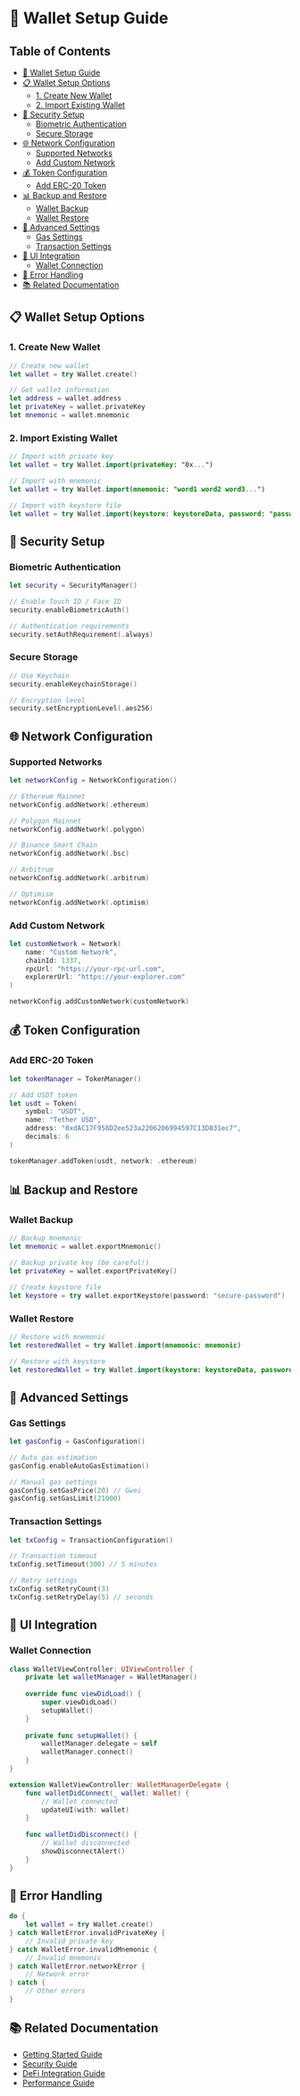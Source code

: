 # 🔧 Wallet Setup Guide

<!-- TOC START -->
## Table of Contents
- [🔧 Wallet Setup Guide](#-wallet-setup-guide)
- [📋 Wallet Setup Options](#-wallet-setup-options)
  - [1. Create New Wallet](#1-create-new-wallet)
  - [2. Import Existing Wallet](#2-import-existing-wallet)
- [🔐 Security Setup](#-security-setup)
  - [Biometric Authentication](#biometric-authentication)
  - [Secure Storage](#secure-storage)
- [🌐 Network Configuration](#-network-configuration)
  - [Supported Networks](#supported-networks)
  - [Add Custom Network](#add-custom-network)
- [💰 Token Configuration](#-token-configuration)
  - [Add ERC-20 Token](#add-erc-20-token)
- [📊 Backup and Restore](#-backup-and-restore)
  - [Wallet Backup](#wallet-backup)
  - [Wallet Restore](#wallet-restore)
- [🔧 Advanced Settings](#-advanced-settings)
  - [Gas Settings](#gas-settings)
  - [Transaction Settings](#transaction-settings)
- [📱 UI Integration](#-ui-integration)
  - [Wallet Connection](#wallet-connection)
- [🚨 Error Handling](#-error-handling)
- [📚 Related Documentation](#-related-documentation)
<!-- TOC END -->


## 📋 Wallet Setup Options

### 1. Create New Wallet

```swift
// Create new wallet
let wallet = try Wallet.create()

// Get wallet information
let address = wallet.address
let privateKey = wallet.privateKey
let mnemonic = wallet.mnemonic
```

### 2. Import Existing Wallet

```swift
// Import with private key
let wallet = try Wallet.import(privateKey: "0x...")

// Import with mnemonic
let wallet = try Wallet.import(mnemonic: "word1 word2 word3...")

// Import with keystore file
let wallet = try Wallet.import(keystore: keystoreData, password: "password")
```

## 🔐 Security Setup

### Biometric Authentication

```swift
let security = SecurityManager()

// Enable Touch ID / Face ID
security.enableBiometricAuth()

// Authentication requirements
security.setAuthRequirement(.always)
```

### Secure Storage

```swift
// Use Keychain
security.enableKeychainStorage()

// Encryption level
security.setEncryptionLevel(.aes256)
```

## 🌐 Network Configuration

### Supported Networks

```swift
let networkConfig = NetworkConfiguration()

// Ethereum Mainnet
networkConfig.addNetwork(.ethereum)

// Polygon Mainnet
networkConfig.addNetwork(.polygon)

// Binance Smart Chain
networkConfig.addNetwork(.bsc)

// Arbitrum
networkConfig.addNetwork(.arbitrum)

// Optimism
networkConfig.addNetwork(.optimism)
```

### Add Custom Network

```swift
let customNetwork = Network(
    name: "Custom Network",
    chainId: 1337,
    rpcUrl: "https://your-rpc-url.com",
    explorerUrl: "https://your-explorer.com"
)

networkConfig.addCustomNetwork(customNetwork)
```

## 💰 Token Configuration

### Add ERC-20 Token

```swift
let tokenManager = TokenManager()

// Add USDT token
let usdt = Token(
    symbol: "USDT",
    name: "Tether USD",
    address: "0xdAC17F958D2ee523a2206206994597C13D831ec7",
    decimals: 6
)

tokenManager.addToken(usdt, network: .ethereum)
```

## 📊 Backup and Restore

### Wallet Backup

```swift
// Backup mnemonic
let mnemonic = wallet.exportMnemonic()

// Backup private key (be careful!)
let privateKey = wallet.exportPrivateKey()

// Create keystore file
let keystore = try wallet.exportKeystore(password: "secure-password")
```

### Wallet Restore

```swift
// Restore with mnemonic
let restoredWallet = try Wallet.import(mnemonic: mnemonic)

// Restore with keystore
let restoredWallet = try Wallet.import(keystore: keystoreData, password: "password")
```

## 🔧 Advanced Settings

### Gas Settings

```swift
let gasConfig = GasConfiguration()

// Auto gas estimation
gasConfig.enableAutoGasEstimation()

// Manual gas settings
gasConfig.setGasPrice(20) // Gwei
gasConfig.setGasLimit(21000)
```

### Transaction Settings

```swift
let txConfig = TransactionConfiguration()

// Transaction timeout
txConfig.setTimeout(300) // 5 minutes

// Retry settings
txConfig.setRetryCount(3)
txConfig.setRetryDelay(5) // seconds
```

## 📱 UI Integration

### Wallet Connection

```swift
class WalletViewController: UIViewController {
    private let walletManager = WalletManager()
    
    override func viewDidLoad() {
        super.viewDidLoad()
        setupWallet()
    }
    
    private func setupWallet() {
        walletManager.delegate = self
        walletManager.connect()
    }
}

extension WalletViewController: WalletManagerDelegate {
    func walletDidConnect(_ wallet: Wallet) {
        // Wallet connected
        updateUI(with: wallet)
    }
    
    func walletDidDisconnect() {
        // Wallet disconnected
        showDisconnectAlert()
    }
}
```

## 🚨 Error Handling

```swift
do {
    let wallet = try Wallet.create()
} catch WalletError.invalidPrivateKey {
    // Invalid private key
} catch WalletError.invalidMnemonic {
    // Invalid mnemonic
} catch WalletError.networkError {
    // Network error
} catch {
    // Other errors
}
```

## 📚 Related Documentation

- [Getting Started Guide](GettingStarted.md)
- [Security Guide](SecurityGuide.md)
- [DeFi Integration Guide](DeFiIntegration.md)
- [Performance Guide](PerformanceGuide.md)
